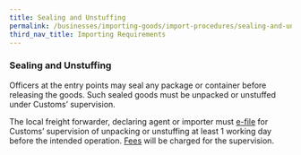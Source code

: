 ```yaml
---
title: Sealing and Unstuffing
permalink: /businesses/importing-goods/import-procedures/sealing-and-unstuffling
third_nav_title: Importing Requirements
---
```


### Sealing and Unstuffing

Officers at the entry points may seal any package or container before releasing the goods. Such sealed goods must be unpacked or unstuffed under Customs’ supervision.

The local freight forwarder, declaring agent or importer must [e-file](http://eservices.customs.gov.sg/scripts/customs/supervision/supermenu.asp) for Customs’ supervision of unpacking or unstuffing at least 1 working day before the intended operation. [Fees](/businesses/valuation-duties-taxes--fees/permits-documentation-and-other-fees) will be charged for the supervision.
